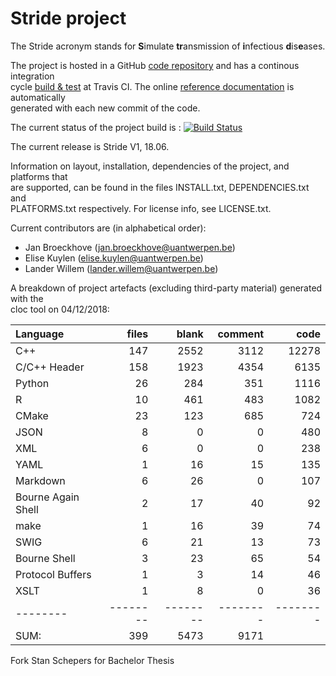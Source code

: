 # Stride project 

The Stride acronym stands for **S**imulate **tr**ansmission of **i**nfectious **d**is**e**ases.
 
The project is hosted in a GitHub [code repository](https://github.com/broeckho/stride.git) and has a continous integration  
 cycle [build & test](https://travis-ci.org/broeckho/stride) at Travis CI. The online [reference documentation](https://broeckho.github.io/stride) is automatically  
 generated with each new commit of the code.

The current status of the project build is : [![Build Status](https://travis-ci.org/broeckho/stride.svg?branch=master)](https://travis-ci.org/broeckho/stride)

The current release is Stride V1, 18.06.

Information on layout, installation, dependencies of the project, and platforms that  
are supported, can be found in the files INSTALL.txt, DEPENDENCIES.txt and  
PLATFORMS.txt respectively.
For license info, see LICENSE.txt.  

Current contributors are (in alphabetical order):

* Jan Broeckhove (jan.broeckhove@uantwerpen.be)
* Elise Kuylen (elise.kuylen@uantwerpen.be)
* Lander Willem (lander.willem@uantwerpen.be)

A breakdown of project artefacts (excluding third-party material) generated with the  
cloc tool on 04/12/2018:


Language|files|blank|comment|code
:-------|-------:|-------:|-------:|-------:
C++|147|2552|3112|12278
C/C++ Header|158|1923|4354|6135
Python|26|284|351|1116
R|10|461|483|1082
CMake|23|123|685|724
JSON|8|0|0|480
XML|6|0|0|238
YAML|1|16|15|135
Markdown|6|26|0|107
Bourne Again Shell|2|17|40|92
make|1|16|39|74
SWIG|6|21|13|73
Bourne Shell|3|23|65|54
Protocol Buffers|1|3|14|46
XSLT|1|8|0|36
--------|--------|--------|--------|--------
SUM:|399|5473|9171|


Fork Stan Schepers for Bachelor Thesis